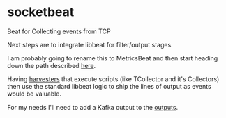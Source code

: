 # socketbeat
Beat for Collecting events from TCP

Next steps are to integrate libbeat for filter/output stages.

I am probably going to rename this to MetricsBeat and then start heading down the path described [here](https://discuss.elastic.co/t/metrics-beat/1495/2).

Having [harvesters](https://github.com/elastic/logstash-forwarder/blob/master/harvester.go|harvesters) that execute scripts (like TCollector and it's Collectors) then use the standard libbeat logic to ship the lines of output as events would be valuable. 

For my needs I'll need to add a Kafka output to the [outputs](https://github.com/elastic/libbeat).
